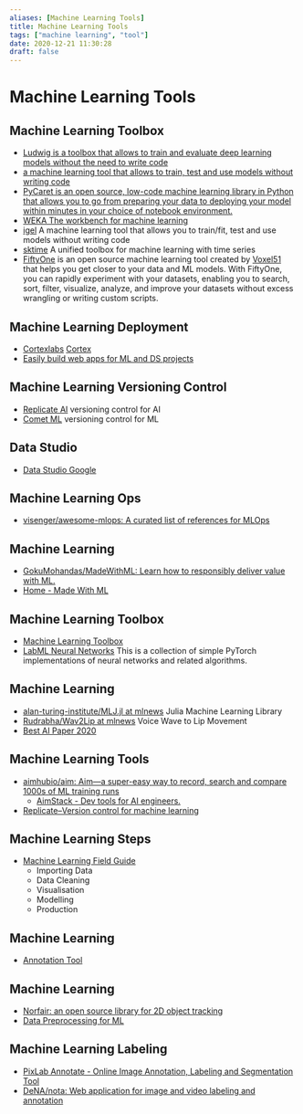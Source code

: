 ```yaml
---
aliases: [Machine Learning Tools]
title: Machine Learning Tools
tags: ["machine learning", "tool"]
date: 2020-12-21 11:30:28
draft: false
---
```


# Machine Learning Tools

## Machine Learning Toolbox

- [Ludwig is a toolbox that allows to train and evaluate deep learning models without the need to write code](https://github.com/uber/ludwig)
- [a machine learning tool that allows to train, test and use models without writing code](https://github.com/nidhaloff/igel)
- [PyCaret is an open source, low-code machine learning library in Python that allows you to go from preparing your data to deploying your model within minutes in your choice of notebook environment.](https://pycaret.org/)
- [WEKA The workbench for machine learning](https://www.cs.waikato.ac.nz/ml/weka/)
- [igel](https://github.com/nidhaloff/igel) A machine learning tool that allows you to train/fit, test and use models without writing code
- [sktime](https://github.com/alan-turing-institute/sktime) A unified toolbox for machine learning with time series
- [FiftyOne](https://www.voxel51.com/docs/fiftyone) is an open source machine learning tool created by [Voxel51](https://voxel51.com) that helps you get closer to your data and ML models. With FiftyOne, you can rapidly experiment with your datasets, enabling you to search, sort, filter, visualize, analyze, and improve your datasets without excess wrangling or writing custom scripts.

## Machine Learning Deployment

- [Cortexlabs](https://github.com/cortexlabs/cortex/tree/master/examples) [Cortex](https://www.cortex.dev/)
- [Easily build web apps for ML and DS projects](https://www.streamlit.io/)

## Machine Learning Versioning Control

- [Replicate AI](https://replicate.ai/) versioning control for AI
- [Comet ML](https://www.comet.ml/site/) versioning control for ML

## Data Studio

- [Data Studio Google](https://datastudio.google.com/navigation/reporting)

## Machine Learning Ops

- [visenger/awesome-mlops: A curated list of references for MLOps](https://github.com/visenger/awesome-mlops)

## Machine Learning

- [GokuMohandas/MadeWithML: Learn how to responsibly deliver value with ML.](https://github.com/GokuMohandas/MadeWithML)
- [Home - Made With ML](https://madewithml.com/#foundations)

## Machine Learning Toolbox

- [Machine Learning Toolbox](https://amitness.com/toolbox/)
- [LabML Neural Networks](https://lab-ml.com/labml_nn/index.html) This is a collection of simple PyTorch implementations of neural networks and related algorithms.

## Machine Learning

- [alan-turing-institute/MLJ.jl at mlnews](https://github.com/alan-turing-institute/MLJ.jl?ref=mlnews) Julia Machine Learning Library
- [Rudrabha/Wav2Lip at mlnews](https://github.com/Rudrabha/Wav2Lip) Voice Wave to Lip Movement
- [Best AI Paper 2020](https://github.com/louisfb01/Best_AI_paper_2020)

## Machine Learning Tools

- [aimhubio/aim: Aim—a super-easy way to record, search and compare 1000s of ML training runs](https://github.com/aimhubio/aim)
    - [AimStack - Dev tools for AI engineers.](https://aimstack.io/)
- [Replicate–Version control for machine learning](https://replicate.ai/)

## Machine Learning Steps

- [Machine Learning Field Guide](https://www.kamwithk.com/machine-learning-field-guide-ckbbqt0iv025u5ks1a7kgjckx)
  - Importing Data
  - Data Cleaning
  - Visualisation
  - Modelling
  - Production

## Machine Learning

- [Annotation Tool](https://www.getmarkup.com/)

## Machine Learning

- [Norfair: an open source library for 2D object tracking](https://tryolabs.com/blog/2020/09/10/releasing-norfair-an-open-source-library-for-object-tracking/)
- [Data Preprocessing for ML](https://medium.com/better-programming/data-preprocessing-for-machine-learning-3822ace03ae6)

## Machine Learning Labeling

- [PixLab Annotate - Online Image Annotation, Labeling and Segmentation Tool](https://annotate.pixlab.io/)
- [DeNA/nota: Web application for image and video labeling and annotation](https://github.com/DeNA/nota)
